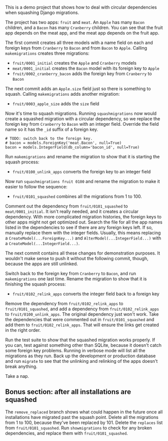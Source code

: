 This is a demo project that shows how to deal with circular dependencies when
squashing Django migrations.

The project has two apps: `fruit` and `meat`. An `Apple` has many `Bacon`
children, and a `Bacon` has many `Cranberry` children. You can see that the
fruit app depends on the meat app, and the meat app depends on the fruit app.

The first commit creates all three models with a name field on each and
foreign keys from `Cranberry` to `Bacon` and from `Bacon` to `Apple`. Calling
`makemigrations` creates three migrations:
* `fruit/0001_initial` creates the `Apple` and `Cranberry` models
* `meat/0001_initial` creates the `Bacon` model with its foreign key to `Apple`
* `fruit/0002_cranberry_bacon` adds the foreign key from `Cranberry` to `Bacon`

The next commit adds an `Apple.size` field just so there is something to squash.
Calling `makemigrations` adds another migration:
* `fruit/0003_apple_size` adds the `size` field

Now it's time to squash migrations. Running `squashmigrations` now would create
a squashed migration with a circular dependency, so we replace the foreign key
from `Cranberry` to `Bacon` with an integer field. Override the field name so it
has the `_id` suffix of a foreign key.

    # TODO: switch back to the foreign key.
    # bacon = models.ForeignKey('meat.Bacon', null=True)
    bacon = models.IntegerField(db_column='bacon_id', null=True)

Run `makemigrations` and rename the migration to show that it is starting
the squash process:
* `fruit/0100_unlink_apps` converts the foreign key to an integer field

Now run `squashmigrations fruit 0100` and rename the migration to make it easier
to follow the sequence:
* `fruit/0101_squashed` combines all the migrations from 1 to 100.

Comment out the dependency from `fruit/0101_squashed` to `meat/0001_initial`. It
isn't really needed, and it creates a circular dependency. With more complicated
migration histories, the foreign keys to other apps might not get optimized out.
Search the file for all the app names listed in the dependencies to see if there
are any foreign keys left. If so, manually replace them with the integer fields.
Usually, this means replacing a `CreateModel(...ForeignKey...)` and
`AlterModel(...IntegerField...)` with a `CreateModel(...IntegerField...)`.

The next commit contains all these changes for demonstration purposes. It
wouldn't make sense to push it without the following commit, though, because
the apps are still unlinked.

Switch back to the foreign key from `Cranberry` to `Bacon`, and run
`makemigrations` one last time. Rename the migration to show that it is
finishing the squash process:
* `fruit/0102_relink_apps` converts the integer field back to a foreign key

Remove the dependency from `fruit/0102_relink_apps` to `fruit/0101_squashed`,
and add a dependency from `fruit/0102_relink_apps` to `fruit/0100_unlink_apps`.
The original dependency just won't work. Take the dependencies that were
commented out in `fruit/0101_squashed` and add them to `fruit/0102_relink_apps`.
That will ensure the links get created in the right order.

Run the test suite to show that the squashed migration works properly. If you
can, test against something other than SQLite, because it doesn't catch some
foreign key problems. Running in verbose mode will list all the migrations as
they run. Back up the development or production database and run `migrate` to
see that the unlinking and relinking of the apps doesn't break anything.

Take a nap.

## Bonus section: after all installations are squashed ##
The `remove_replaced` branch shows what could happen in the future once all
installations have migrated past the squash point. Delete all the migrations
from 1 to 100, because they've been replaced by 101. Delete the `replaces` list
from `fruit/0101_squashed`. Run `showmigrations` to check for any broken
dependencies, and replace them with `fruit/0101_squashed`. 
